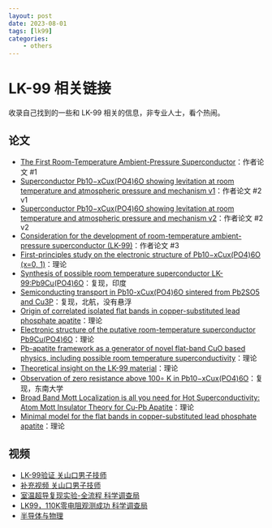 ```yaml
---
layout: post
date: 2023-08-01
tags: [lk99]
categories:
    - others
---
```


# LK-99 相关链接

收录自己找到的一些和 LK-99 相关的信息，非专业人士，看个热闹。

<!-- more -->

## 论文

- [The First Room-Temperature Ambient-Pressure Superconductor](https://arxiv.org/abs/2307.12008v1)：作者论文 #1
- [Superconductor Pb10−xCux(PO4)6O showing levitation at room temperature and atmospheric pressure and mechanism v1](https://arxiv.org/abs/2307.12037v1)：作者论文 #2 v1
- [Superconductor Pb10−xCux(PO4)6O showing levitation at room temperature and atmospheric pressure and mechanism v2](https://arxiv.org/abs/2307.12037v2)：作者论文 #2 v2
- [Consideration for the development of room-temperature ambient-pressure superconductor (LK-99)](http://journal.kci.go.kr/jkcgct/archive/articleView?artiId=ART002955269)：作者论文 #3
- [First-principles study on the electronic structure of Pb10−xCux(PO4)6O (x=0, 1)](https://arxiv.org/abs/2307.16040v1)：理论
- [Synthesis of possible room temperature superconductor LK-99:Pb9Cu(PO4)6O](https://arxiv.org/abs/2307.16402v1)：复现，印度
- [Semiconducting transport in Pb10-xCux(PO4)6O sintered from Pb2SO5 and Cu3P](https://arxiv.org/abs/2307.16802v1)：复现，北航，没有悬浮
- [Origin of correlated isolated flat bands in copper-substituted lead phosphate apatite](https://arxiv.org/abs/2307.16892v1)：理论
- [Electronic structure of the putative room-temperature superconductor Pb9Cu(PO4)6O](https://arxiv.org/abs/2308.00676v1)：理论
- [Pb-apatite framework as a generator of novel flat-band CuO based physics, including possible room temperature superconductivity](https://arxiv.org/abs/2308.00698v1)：理论
- [Theoretical insight on the LK-99 material](https://arxiv.org/abs/2308.01135v1)：理论
- [Observation of zero resistance above 100∘ K in Pb10−xCux(PO4)6O](https://arxiv.org/abs/2308.01192v1)：复现，东南大学
- [Broad Band Mott Localization is all you need for Hot Superconductivity: Atom Mott Insulator Theory for Cu-Pb Apatite](https://arxiv.org/abs/2308.01307v1)：理论
- [Minimal model for the flat bands in copper-substituted lead phosphate apatite](https://arxiv.org/abs/2308.01315v1)：理论

## 视频

- [LK-99验证 关山口男子技师](https://www.bilibili.com/video/BV14p4y1V7kS/)
- [补充视频 关山口男子技师](https://www.bilibili.com/video/BV13k4y1G7i1/)
- [室温超导复现实验-全流程 科学调查局](https://www.bilibili.com/video/BV1yj41167Xd/)
- [LK99，110K零电阻观测成功 科学调查局](https://www.bilibili.com/video/BV1pM4y1p7u5/?p=1)
- [半导体与物理](https://www.zhihu.com/question/613850973/answer/3136586869)
